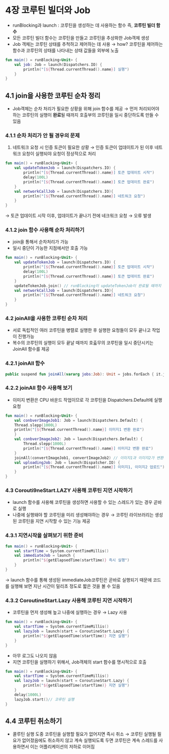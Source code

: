 # 4장 코루틴 빌더와 Job

- runBlocking과 launch : 코루틴을 생성하는 데 사용하는 함수 즉, **코루틴 빌더 함수**
- 모든 코루틴 빌더 함수는 코루틴을 만들고 코루틴을 추상화한 Job객체 생성
- Job 객체는 코루틴 상태를 추척하고 제어하는 데 사용 → how? 코루틴을 제어하는 함수과 코루틴의 상태를 나타내는 상태 값들을 외부에 노출

```kotlin
fun main() = runBlocking<Unit> {
	val job: Job = launch(Dispatchers.IO) {
		println("[${Thread.currentThread().name}] 실행")
	}
}
```

## 4.1 join을 사용한 코루틴 순차 정리

- Job객체는 순차 처리가 필요한 상황을 위해 join 함수를 제공 → 먼저 처리되어야 하는 코루틴의 실행이 **완료**될 때까지 호출부의 코루틴을 일시 중단하도록 만들 수 있음

### 4.1.1 순차 처리가 안 될 경우의 문제

1. 네트워크 요청 시 인증 토큰이 필요한 상황 → 인증 토큰이 업데이트가 된 이후 네트워크 요청이 실행되야 요청이 정상적으로 처리

```kotlin
fun main() = runBlocking<Unit> {
	val updateTokenJob = launch(Dispatchers.IO) {
		println("[${Thread.currentThread().name}] 토큰 업데이트 시작")
		delay(100L)
		println("[${Thread.currentThread().name}] 토큰 업데이트 완료")
	}
	val networkCallJob = launch(Dispatchers.IO){
		println("[${Thread.currentThread().name}] 네트워크 요청")
	}
}
```

→ 토큰 업데이트 시작 이후, 업데이트가 끝나기 전에 네크워크 요청 → 오류 발생

### 4.1.2 join 함수 사용해 순차 처리하기

- join을 통해서 순차처리가 가능
- 일시 중단이 가능한 지점에서만 호출 가능

```kotlin
fun main() = runBlocking<Unit> {
	val updateTokenJob = launch(Dispatchers.IO) {
		println("[${Thread.currentThread().name}] 토큰 업데이트 시작")
		delay(100L)
		println("[${Thread.currentThread().name}] 토큰 업데이트 완료")
	}
	updateTokenJob.join() // runBlocking이 updateTokenJob이 완료될 때까지 일시 중단
	val networkCallJob = launch(Dispatchers.IO){
		println("[${Thread.currentThread().name}] 네트워크 요청")
	}
}
```

### 4.2 joinAll을 사용한 코루틴 순차 처리

- 서로 독립적인 여러 코루틴을 병렬로 실행한 후 실행한 요청들이 모두 끝나고 작업이 진행가능
- 복수의 코루틴의 실행이 모두 끝날 때까지 호춟무의 코루틴을 일시 중단시키는 JoinAll 함수를 제공

### 4.2.1 joinAll 함수

```kotlin
public suspend fun joinAll(vararg jobs:Job): Unit = jobs.forEach { it.join() }
```

### 4.2.2 joinAll 함수 사용해 보기

- 이미지 변환은 CPU 바운드 작업이므로 각 코루틴을 Dispatchers.Default에 실행 요청

```kotlin
fun main() = runBlocking<Unit> {
	val conbverImageJob1: Job = launch(Dispatchers.Default) {
	Thread.slepp(1000L)
	println("[${Thread.currentThread().name}] 이미지1 변환 완료")
	}
	val conbverImageJob2: Job = launch(Dispatchers.Default) {
		Thread.slepp(1000L)
		println("[${Thread.currentThread().name}] 이미지2 변환 완료")
	}
	joinAll(convertImageJob1, convertImageJob2) // 이미지1과 이미지2가 변환될 때까지 대기 runBlocking 코루틴 일시 중단
	val uploadingJob: Job = launch(Dispatcher.IO) {
		println("[${Thread.currentThread().name}] 이미지1, 이미지2 업로드")
	}
}
```

### 4.3 Corouti9neStart.LAZY 사용해 코루틴 지연 시작하기

- launch 함수를 사용해 코루틴을 생성하면 사용할 수 있는 스레드가 있는 경우 곧바로 실행
- 나중에 실행돼야 할 코루틴을 미리 생성해야하는 경우 → 코루틴 라이브러리는 생성된 코루틴을 지연 시작할 수 있는 기능 제공

### 4.3.1 지연시작을 살펴보기 위한 준비

```kotlin
fun main() = runBlocking<Unit> {
	val startTime = System.currentTimeMillis()
	val immediateJob = launch {
		println("${getElapsedTime(startTime)} 즉시 실행")
	}
}
```

→ launch 함수를 통해 생성된 immediateJob코루틴은 곧바로 실행되기 때문에 코드를 실행해 보면 지난 시간이 밀리초 정도로 짧은 것을 볼 수 있음

### 4.3.2 CoroutineStart.Lazy 사용해 코루틴 지연 시작하기

- 코루틴을 먼저 생성해 높고 나중에 실행하는 경우 → Lazy 사용

```kotlin
fun main() = runBlocking<Unit> {
	val startTime = System.currentTimeMillis()
	val lazyJob = launch(start = CoroutineStart.Lazy) {
		println("${getElapsedTime(startTime)} 지연 실행")
	}
}
```

- 아무 로그도 나오지 않음
- 지연 코루틴을 실행하기 위해서, Job객체의 start 함수를 명시적으로 호출

```kotlin
fun main() = runBlocking<Unit> {
	val startTime = System.currentTimeMillis()
	val lazyJob = launch(start = CoroutineStart.Lazy) {
		println("${getElapsedTime(startTime)} 지연 실행")
	}
	delay(1000L)
	lazyJob.start()// 코루틴 실행
}
```

## 4.4 코루틴 취소하기

- 콜루틴 실행 도중 코루틴을 실행할 필요가 없어지면 즉시 취소 → 코루틴 실행될 필요가 없어졌음에도 취소하지 않고 계속 실행되도록 두면 코루틴은 계속 스레드를 사용하면서 이는 어플리케이션의 저하로 이어짐